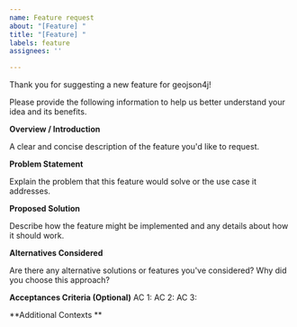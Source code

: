 ```yaml
---
name: Feature request
about: "[Feature] "
title: "[Feature] "
labels: feature
assignees: ''

---
```


Thank you for suggesting a new feature for geojson4j!

Please provide the following information to help us better understand your idea and its benefits.

**Overview / Introduction**

A clear and concise description of the feature you'd like to request.

**Problem Statement**

Explain the problem that this feature would solve or the use case it addresses.

**Proposed Solution**

Describe how the feature might be implemented and any details about how it should work.

**Alternatives Considered**

Are there any alternative solutions or features you've considered? Why did you choose this approach?

**Acceptances Criteria (Optional)**
AC 1:
AC 2:
AC 3:

**Additional Contexts **
